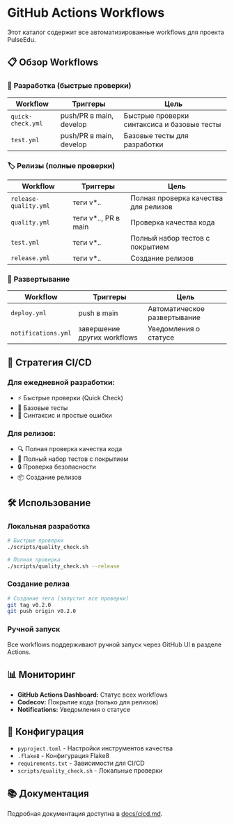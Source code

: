 # GitHub Actions Workflows

Этот каталог содержит все автоматизированные workflows для проекта PulseEdu.

## 📋 Обзор Workflows

### 🚀 **Разработка (быстрые проверки)**

| Workflow | Триггеры | Цель |
|----------|----------|------|
| `quick-check.yml` | push/PR в main, develop | Быстрые проверки синтаксиса и базовые тесты |
| `test.yml` | push/PR в main, develop | Базовые тесты для разработки |

### 🏷️ **Релизы (полные проверки)**

| Workflow | Триггеры | Цель |
|----------|----------|------|
| `release-quality.yml` | теги v*.*.* | Полная проверка качества для релизов |
| `quality.yml` | теги v*.*.*, PR в main | Проверка качества кода |
| `test.yml` | теги v*.*.* | Полный набор тестов с покрытием |
| `release.yml` | теги v*.*.* | Создание релизов |

### 🔄 **Развертывание**

| Workflow | Триггеры | Цель |
|----------|----------|------|
| `deploy.yml` | push в main | Автоматическое развертывание |
| `notifications.yml` | завершение других workflows | Уведомления о статусе |

## 🎯 Стратегия CI/CD

### **Для ежедневной разработки:**
- ⚡ Быстрые проверки (Quick Check)
- 🧪 Базовые тесты
- 📝 Синтаксис и простые ошибки

### **Для релизов:**
- 🔍 Полная проверка качества кода
- 🧪 Полный набор тестов с покрытием
- 🔒 Проверка безопасности
- 📦 Создание релизов

## 🛠️ Использование

### Локальная разработка
```bash
# Быстрые проверки
./scripts/quality_check.sh

# Полная проверка
./scripts/quality_check.sh --release
```

### Создание релиза
```bash
# Создание тега (запустит все проверки)
git tag v0.2.0
git push origin v0.2.0
```

### Ручной запуск
Все workflows поддерживают ручной запуск через GitHub UI в разделе Actions.

## 📊 Мониторинг

- **GitHub Actions Dashboard:** Статус всех workflows
- **Codecov:** Покрытие кода (только для релизов)
- **Notifications:** Уведомления о статусе

## 🔧 Конфигурация

- `pyproject.toml` - Настройки инструментов качества
- `.flake8` - Конфигурация Flake8
- `requirements.txt` - Зависимости для CI/CD
- `scripts/quality_check.sh` - Локальные проверки

## 📚 Документация

Подробная документация доступна в [docs/cicd.md](../../docs/cicd.md).
